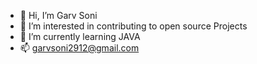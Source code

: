 - 👋 Hi, I’m Garv Soni
- 👀 I’m interested in contributing to open source Projects
- 🌱 I’m currently learning JAVA
- 📫 garvsoni2912@gmail.com

<!---
GS2912/GS2912 is a ✨ special ✨ repository because its `README.md` (this file) appears on your GitHub profile.
You can click the Preview link to take a look at your changes.
--->
